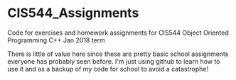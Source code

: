 # CIS544_Assignments
Code for exercises and homework assignments for CIS544 Object Oriented Programming C++ Jan 2018 term

There is little of value here since these are pretty basic school assignments everyone has probably seen before.  I'm just using github to learn how to use it and as a backup of my code for school to avoid a catastrophe!
